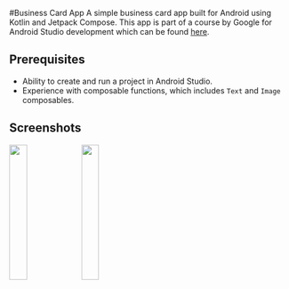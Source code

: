 #Business Card App
A simple business card app built for Android using Kotlin and Jetpack Compose. This app is part of a course by Google for Android Studio development which can be found [here](https://developer.android.com/codelabs/basic-android-kotlin-compose-business-card).

## Prerequisites
- Ability to create and run a project in Android Studio.
- Experience with composable functions, which includes `Text` and `Image` composables.

## Screenshots
<img src="https://github.com/yash1441/Business-Card-App/assets/14055917/b7a0a885-36a5-4f65-886c-34646927b61c" width=25% height=25%> <img src="https://github.com/yash1441/Business-Card-App/assets/14055917/255781a6-c498-4063-9857-ec1dc1070ea3" width=25% height=25%>
